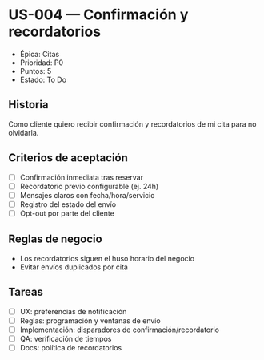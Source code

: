 # US-004 — Confirmación y recordatorios
- Épica: Citas
- Prioridad: P0
- Puntos: 5
- Estado: To Do

## Historia
Como cliente quiero recibir confirmación y recordatorios de mi cita para no olvidarla.

## Criterios de aceptación
- [ ] Confirmación inmediata tras reservar
- [ ] Recordatorio previo configurable (ej. 24h)
- [ ] Mensajes claros con fecha/hora/servicio
- [ ] Registro del estado del envío
- [ ] Opt-out por parte del cliente

## Reglas de negocio
- Los recordatorios siguen el huso horario del negocio
- Evitar envíos duplicados por cita

## Tareas
- [ ] UX: preferencias de notificación
- [ ] Reglas: programación y ventanas de envío
- [ ] Implementación: disparadores de confirmación/recordatorio
- [ ] QA: verificación de tiempos
- [ ] Docs: política de recordatorios
